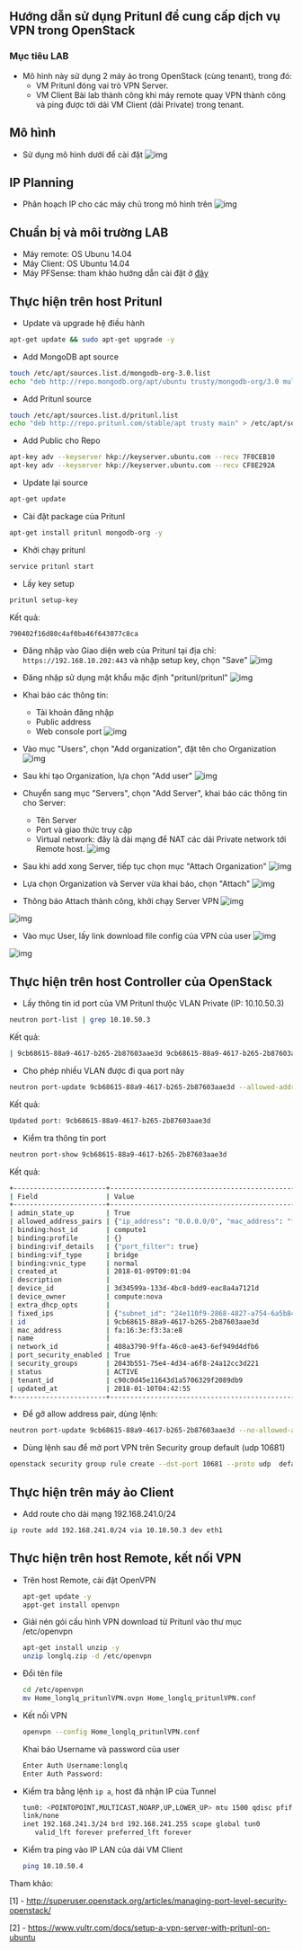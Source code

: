 ## Hướng dẫn sử dụng Pritunl để cung cấp dịch vụ VPN trong OpenStack

### Mục tiêu LAB
- Mô hình này sử dụng 2 máy ảo trong OpenStack (cùng tenant), trong đó:
  - VM Pritunl đóng vai trò VPN Server.
  - VM Client
Bài lab thành công khi máy remote quay VPN thành công và ping được tới dải VM Client (dải Private) trong tenant.

## Mô hình 
- Sử dụng mô hình dưới để cài đặt
![img](../images/openstack_pritunel/image_1.jpg)

## IP Planning
- Phân hoạch IP cho các máy chủ trong mô hình trên
![img](../images/openstack_pritunel/image_2.jpg)

## Chuẩn bị và môi trường LAB
- Máy remote: OS Ubunu 14.04
- Máy Client: OS Ubuntu 14.04
- Máy PFSense: tham khảo hướng dẫn cài đặt ở [đây](./pfSense-install.md)
 

## Thực hiện trên host Pritunl
  - Update và upgrade hệ điều hành
  ```sh
  apt-get update && sudo apt-get upgrade -y
  ```

  - Add MongoDB apt source
  ```sh
  touch /etc/apt/sources.list.d/mongodb-org-3.0.list
  echo "deb http://repo.mongodb.org/apt/ubuntu trusty/mongodb-org/3.0 multiverse" > /etc/apt/sources.list.d/mongodb-org-3.0.list
  ```

  - Add Pritunl source
  ```sh
  touch /etc/apt/sources.list.d/pritunl.list
  echo "deb http://repo.pritunl.com/stable/apt trusty main" > /etc/apt/sources.list.d/pritunl.list
  ```

  - Add Public cho Repo
  ```sh
  apt-key adv --keyserver hkp://keyserver.ubuntu.com --recv 7F0CEB10
  apt-key adv --keyserver hkp://keyserver.ubuntu.com --recv CF8E292A
  ```

  - Update lại source
  ```sh
  apt-get update
  ```

  - Cài đặt package của Pritunl
  ```sh
  apt-get install pritunl mongodb-org -y
  ```

  - Khởi chạy pritunl
  ```sh
  service pritunl start
  ```

  - Lấy key setup
  ```sh
  pritunl setup-key
  ```
  Kết quả:
  ```sh
  790402f16d80c4af0ba46f643077c8ca
  ```

  - Đăng nhập vào Giao diện web của Pritunl tại địa chỉ: `https://192.168.10.202:443` và nhập setup key, chọn "Save"
  ![img](../images/openstack_pritunel/2.jpg)

  - Đăng nhập sử dụng mật khẩu mặc định "pritunl/pritunl"
  ![img](../images/openstack_pritunel/3.jpg)

  - Khai báo các thông tin:
    + Tài khoản đăng nhập
    + Public address
    + Web console port
  ![img](../images/openstack_pritunel/4.jpg)  

  - Vào mục "Users", chọn "Add organization", đặt tên cho Organization
  ![img](../images/openstack_pritunel/5.jpg) 

  - Sau khi tạo Organization, lựa chọn "Add user"
  ![img](../images/openstack_pritunel/6.jpg) 

  - Chuyển sang mục "Servers", chọn "Add Server", khai báo các thông tin cho Server:
    + Tên Server
    + Port và giao thức truy cập
    + Virtual network: đây là dải mạng để NAT các dải Private network tới Remote host.
  ![img](../images/openstack_pritunel/7.jpg)

  - Sau khi add xong Server, tiếp tục chọn mục "Attach Organization"
  ![img](../images/openstack_pritunel/8.jpg)

  - Lựa chọn Organization và Server vừa khai báo, chọn "Attach"
  ![img](../images/openstack_pritunel/9.jpg)

  - Thông báo Attach thành công, khởi chạy Server VPN
  ![img](../images/openstack_pritunel/10.jpg)

  ![img](../images/openstack_pritunel/11.jpg)

  - Vào mục User, lấy link download file config của VPN của user
  ![img](../images/openstack_pritunel/12.jpg)

  ![img](../images/openstack_pritunel/13.jpg)

## Thực hiện trên host Controller của OpenStack
  - Lấy thông tin id port của VM Pritunl thưộc VLAN Private (IP: 10.10.50.3)
  ```sh
  neutron port-list | grep 10.10.50.3
  ```
  Kết quả:
  ```sh
  | 9cb68615-88a9-4617-b265-2b87603aae3d 9cb68615-88a9-4617-b265-2b87603aae3d |      | fa:16:3e:f3:3a:e8 | {"subnet_id": "24e110f9-2868-4827-a754-6a5b84367e42", "ip_address": "10.10.50.3"}     |
  ```

  - Cho phép nhiều VLAN được đi qua port này
  ```sh
  neutron port-update 9cb68615-88a9-4617-b265-2b87603aae3d --allowed-address-pairs list=true type=dict ip_address=0.0.0.0/0
  ```
  Kết quả: 
  ```sh
  Updated port: 9cb68615-88a9-4617-b265-2b87603aae3d
  ```

  - Kiểm tra thông tin port
  ```sh
  neutron port-show 9cb68615-88a9-4617-b265-2b87603aae3d
  ```
  Kết quả:
  ```sh
+-----------------------+-----------------------------------------------------------------------------------+
| Field                 | Value                                                                             |
+-----------------------+-----------------------------------------------------------------------------------+
| admin_state_up        | True                                                                              |
| allowed_address_pairs | {"ip_address": "0.0.0.0/0", "mac_address": "fa:16:3e:f3:3a:e8"}                   |
| binding:host_id       | compute1                                                                          |
| binding:profile       | {}                                                                                |
| binding:vif_details   | {"port_filter": true}                                                             |
| binding:vif_type      | bridge                                                                            |
| binding:vnic_type     | normal                                                                            |
| created_at            | 2018-01-09T09:01:04                                                               |
| description           |                                                                                   |
| device_id             | 3d34599a-133d-4bc8-bdd9-eac8a4a7121d                                              |
| device_owner          | compute:nova                                                                      |
| extra_dhcp_opts       |                                                                                   |
| fixed_ips             | {"subnet_id": "24e110f9-2868-4827-a754-6a5b84367e42", "ip_address": "10.10.50.3"} |
| id                    | 9cb68615-88a9-4617-b265-2b87603aae3d                                              |
| mac_address           | fa:16:3e:f3:3a:e8                                                                 |
| name                  |                                                                                   |
| network_id            | 408a3790-9ffa-46c0-ae43-6ef949d4dfb6                                              |
| port_security_enabled | True                                                                              |
| security_groups       | 2043b551-75e4-4d34-a6f8-24a12cc3d221                                              |
| status                | ACTIVE                                                                            |
| tenant_id             | c90c0d45e11643d1a5706329f2089db9                                                  |
| updated_at            | 2018-01-10T04:42:55                                                               |
+-----------------------+-----------------------------------------------------------------------------------+
```

 - Để gỡ allow address pair, dùng lệnh:
  ```sh
  neutron port-update 9cb68615-88a9-4617-b265-2b87603aae3d --no-allowed-address-pairs
  ```

 - Dùng lệnh sau để mở port VPN trên Security group default (udp 10681)
  ```sh
  openstack security group rule create --dst-port 10681 --proto udp  default
  ``` 

## Thực hiện trên máy ảo Client
  - Add route cho dải mạng 192.168.241.0/24
  ```sh
  ip route add 192.168.241.0/24 via 10.10.50.3 dev eth1
  ```

## Thực hiện trên host Remote, kết nối VPN
  - Trên host Remote, cài đặt OpenVPN
    ```sh
    apt-get update -y
    appt-get install openvpn
    ```

  - Giải nén gói cấu hình VPN download từ Pritunl vào thư mục /etc/openvpn
  	```sh
  	apt-get install unzip -y
  	unzip longlq.zip -d /etc/openvpn
  	```

  - Đổi tên file
  	```sh
  	cd /etc/openvpn
  	mv Home_longlq_pritunlVPN.ovpn Home_longlq_pritunlVPN.conf
  	```

  - Kết nối VPN
  	```sh
  	openvpn --config Home_longlq_pritunlVPN.conf
  	```
    Khai báo Username và password của user
    ```sh
    Enter Auth Username:longlq
    Enter Auth Password:
    ```

  - Kiểm tra bằng lệnh `ip a`, host đã nhận IP của Tunnel
  	```sh
  	tun0: <POINTOPOINT,MULTICAST,NOARP,UP,LOWER_UP> mtu 1500 qdisc pfifo_fast state UNKNOWN group default qlen 100
    link/none 
    inet 192.168.241.3/24 brd 192.168.241.255 scope global tun0
       valid_lft forever preferred_lft forever
  	```

  - Kiểm tra ping vào IP LAN của dải VM Client
  	```sh
  	ping 10.10.50.4
  	```


Tham khảo:

[1] - http://superuser.openstack.org/articles/managing-port-level-security-openstack/

[2] - https://www.vultr.com/docs/setup-a-vpn-server-with-pritunl-on-ubuntu
